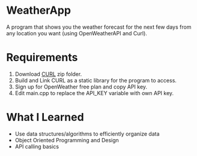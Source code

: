 # WeatherApp

A program that shows you the weather forecast for the next few days from any location you want (using OpenWeatherAPI and Curl).

# Requirements

1. Download [CURL](https://curl.se/download.html) zip folder.
2. Build and Link CURL as a static library for the program to access.
3. Sign up for OpenWeather free plan and copy API key.
4. Edit main.cpp to replace the API_KEY variable with own API key.

# What I Learned

* Use data structures/algorithms to efficiently organize data
* Object Oriented Programming and Design
* API calling basics
